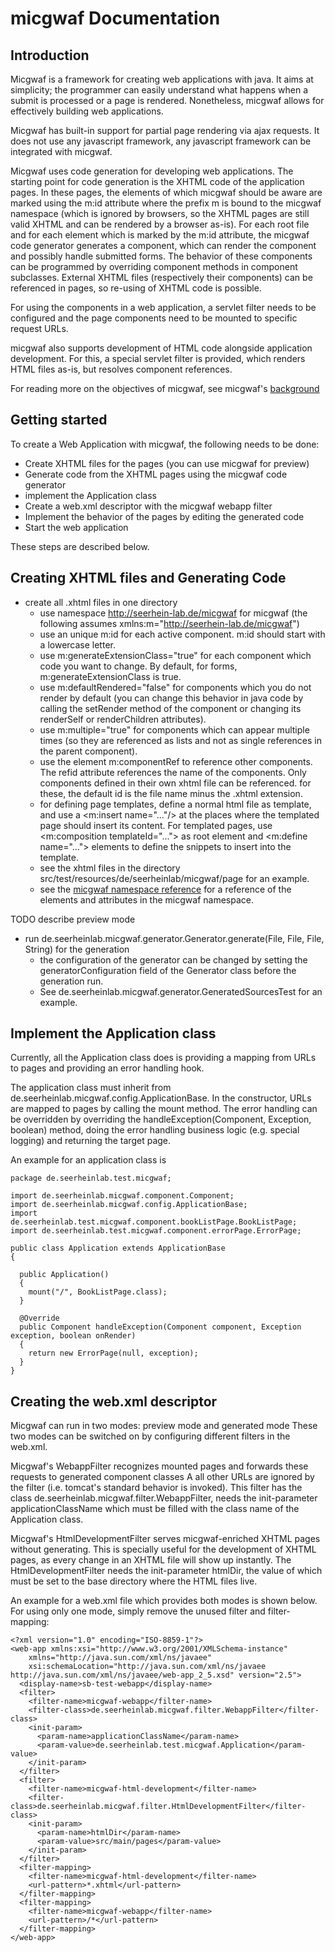 micgwaf Documentation
=====================

Introduction
------------

Micgwaf is a framework for creating web applications with java. It aims at simplicity; the programmer can
easily understand what happens when a submit is processed or a page is rendered.
Nonetheless, micgwaf allows for effectively building web applications.

Micgwaf has built-in support for partial page rendering via ajax requests.
It does not use any javascript framework, any javascript framework can be integrated with micgwaf.

Micgwaf uses code generation for developing web applications. 
The starting point for code generation is the XHTML code of the application pages.
In these pages, the elements of which micgwaf should be aware are marked using the m:id attribute 
where the prefix m is bound to the micgwaf namespace 
(which is ignored by browsers, so the XHTML pages are still valid XHTML and can be rendered by a 
browser as-is).
For each root file and for each element which is marked by the m:id attribute, the micgwaf code generator
generates a component, which can render the component and possibly handle submitted forms.
The behavior of these components can be programmed by overriding component methods in component subclasses.
External XHTML files (respectively their components) can be referenced in pages, so re-using of XHTML
code is possible.

For using the components in a web application, a servlet filter needs to be configured and
the page components need to be mounted to specific request URLs.

micgwaf also supports development of HTML code alongside application development.
For this, a special servlet filter is provided, which renders HTML files as-is, but resolves component
references.

For reading more on the objectives of micgwaf, see micgwaf's [background](background.md)

Getting started
---------------

To create a Web Application with micgwaf, the following needs to be done:
- Create XHTML files for the pages (you can use micgwaf for preview)
- Generate code from the XHTML pages using the micgwaf code generator
- implement the Application class
- Create a web.xml descriptor with the micgwaf webapp filter
- Implement the behavior of the pages by editing the generated code
- Start the web application

These steps are described below.

Creating XHTML files and Generating Code
----------------------------------------

- create all .xhtml files in one directory
  - use namespace http://seerhein-lab.de/micgwaf for micgwaf 
    (the following assumes xmlns:m="http://seerhein-lab.de/micgwaf")
  - use an unique m:id for each active component. m:id should start with a lowercase letter.
  - use m:generateExtensionClass="true" for each component which code you want to change.
    By default, for forms,  m:generateExtensionClass is true.
  - use m:defaultRendered="false" for components which you do not render by default
    (you can change this behavior in java code by calling the setRender method of the component or changing its 
    renderSelf or renderChildren attributes).
  - use m:multiple="true" for components which can appear multiple times (so they are referenced as lists
    and not as single references in the parent component).
  - use the element m:componentRef to reference other components. The refid attribute references the name
    of the components. Only components defined in their own xhtml file can be referenced. for these,
    the default id is the file name minus the .xhtml extension.
  - for defining page templates, define a normal html file as template, and use a 
    <m:insert name="..."/> at the places where the templated page should insert its content.
    For templated pages, use <m:composition templateId="..."> as root element 
    and <m:define name="..."> elements to define the snippets to insert into the template.
  - see the xhtml files in the directory src/test/resources/de/seerheinlab/micgwaf/page for an example.
  - see the [micgwaf namespace reference](namespace.md) for a reference of the elements and attributes
    in the micgwaf namespace.

TODO describe preview mode

- run de.seerheinlab.micgwaf.generator.Generator.generate(File, File, File, String) for the generation
  - the configuration of the generator can be changed by setting the generatorConfiguration
    field of the Generator class before the generation run.
  - See de.seerheinlab.micgwaf.generator.GeneratedSourcesTest for an example.

Implement the Application class
-------------------------------

Currently, all the Application class does is providing a mapping from URLs to pages and providing an 
error handling hook.

The application class must inherit from de.seerheinlab.micgwaf.config.ApplicationBase.
In the constructor, URLs are mapped to pages by calling the mount method.
The error handling can be overridden by overriding the handleException(Component, Exception, boolean)
method, doing the error handling business logic (e.g. special logging) and returning the target page.

An example for an application class is

    package de.seerheinlab.test.micgwaf;

    import de.seerheinlab.micgwaf.component.Component;
    import de.seerheinlab.micgwaf.config.ApplicationBase;
    import de.seerheinlab.test.micgwaf.component.bookListPage.BookListPage;
    import de.seerheinlab.test.micgwaf.component.errorPage.ErrorPage;

    public class Application extends ApplicationBase
    {

      public Application()
      {
        mount("/", BookListPage.class);
      }
  
      @Override
      public Component handleException(Component component, Exception exception, boolean onRender)
      {
        return new ErrorPage(null, exception);
      }
    }

Creating the web.xml descriptor
-------------------------------
Micgwaf can run in two modes: preview mode and generated mode
These two modes can be switched on by configuring different filters in the web.xml.

Micgwaf's WebappFilter recognizes mounted pages and forwards these requests to generated component classes
A all other URLs are ignored by the filter (i.e. tomcat's standard behavior is invoked).
This filter has the class de.seerheinlab.micgwaf.filter.WebappFilter, needs the init-parameter 
applicationClassName which must be filled with the class name of the Application class.

Micgwaf's HtmlDevelopmentFilter serves micgwaf-enriched XHTML pages without generating. This is specially
useful for the development of XHTML pages, as every change in an XHTML file will show up instantly. 
The HtmlDevelopmentFilter needs the init-parameter htmlDir, the value of which must be set
to the base directory where the HTML files live.

An example for a web.xml file which provides both modes is shown below. For using only one mode,
simply remove the unused filter and filter-mapping:

    <?xml version="1.0" encoding="ISO-8859-1"?>
    <web-app xmlns:xsi="http://www.w3.org/2001/XMLSchema-instance" 
        xmlns="http://java.sun.com/xml/ns/javaee" 
        xsi:schemaLocation="http://java.sun.com/xml/ns/javaee http://java.sun.com/xml/ns/javaee/web-app_2_5.xsd" version="2.5">
      <display-name>sb-test-webapp</display-name>
      <filter>
        <filter-name>micgwaf-webapp</filter-name>
        <filter-class>de.seerheinlab.micgwaf.filter.WebappFilter</filter-class>
        <init-param>
          <param-name>applicationClassName</param-name>
          <param-value>de.seerheinlab.test.micgwaf.Application</param-value>
        </init-param>
      </filter>
      <filter>
        <filter-name>micgwaf-html-development</filter-name>
        <filter-class>de.seerheinlab.micgwaf.filter.HtmlDevelopmentFilter</filter-class>
        <init-param>
          <param-name>htmlDir</param-name>
          <param-value>src/main/pages</param-value>
        </init-param>
      </filter>
      <filter-mapping>
        <filter-name>micgwaf-html-development</filter-name>
        <url-pattern>*.xhtml</url-pattern>
      </filter-mapping>
      <filter-mapping>
        <filter-name>micgwaf-webapp</filter-name>
        <url-pattern>/*</url-pattern>
      </filter-mapping>
    </web-app>


  
